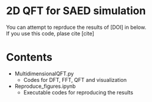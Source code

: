 # 2D QFT for SAED simulation
You can attempt to reprduce the results of [DOI] in below.  
If you use this code, plase cite [cite]

# Contents
* MultidimensionalQFT.py  
  * Codes for DFT, FFT, QFT and visualization 
* Reproduce_figures.ipynb
  * Executable codes for reproducing the results
